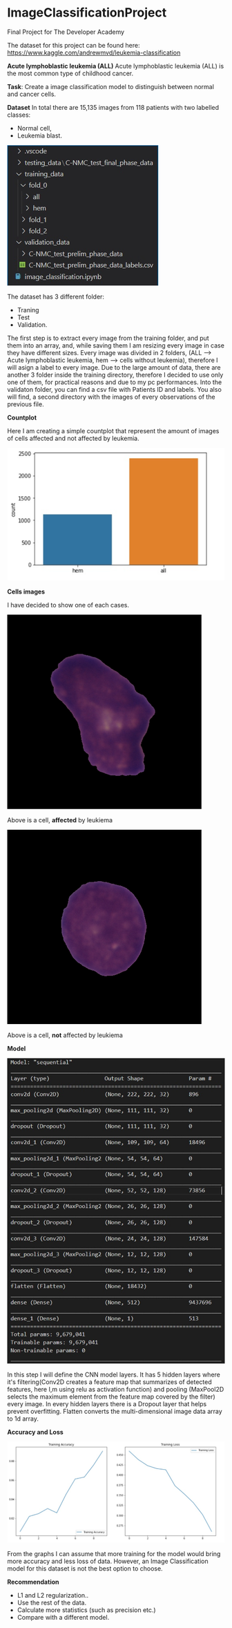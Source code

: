 # ImageClassificationProject
Final Project for The Developer Academy

The dataset for this project can be found here:
  https://www.kaggle.com/andrewmvd/leukemia-classification
  
**Acute lymphoblastic leukemia (ALL)**
Acute lymphoblastic leukemia (ALL) is the most common type of childhood cancer.

**Task**: Create a image classification model to distinguish between normal and cancer cells.

**Dataset**
In total there are 15,135 images from 118 patients with two labelled classes:
- Normal cell,
- Leukemia blast.

![alt text](https://github.com/Este-code/ImageClassificationProject/blob/main/images/dataset.jpg)

The dataset has 3 different folder: 
  - Traning 
  - Test 
  - Validation.
  
The first step is to extract every image from the training folder, and put them into an array, and, while saving them I am resizing every image in case they have different sizes. Every image was divided in 2 folders, (ALL --> Acute lymphoblastic leukemia, hem --> cells without leukemia), therefore I will asign a label to every image. Due to the large amount of data, there are another 3 folder inside the training directory, therefore I decided to use only one of them, for practical reasons and due to my pc performances.
Into the validaton folder, you can find a csv file with Patients ID and labels. You also will find, a second directory with the images of every observations of the previous file.

**Countplot**

Here I am creating a simple countplot that represent the amount of images of cells affected and not affected by leukemia.

![alt text](https://github.com/Este-code/ImageClassificationProject/blob/main/images/graph.jpg)

**Cells images**

I have decided to show one of each cases.

![alt text](https://github.com/Este-code/ImageClassificationProject/blob/main/images/all.jpg)

Above is a cell, **affected** by leukiema

![alt text](https://github.com/Este-code/ImageClassificationProject/blob/main/images/hem.jpg)

Above is a cell, **not** affected by leukiema

**Model**


![alt text](https://github.com/Este-code/ImageClassificationProject/blob/main/images/model.jpg)

In this step I will define the CNN model layers. It has 5 hidden layers where it's filtering(Conv2D creates a feature map that summarizes of detected features, here I,m using relu as activation function) and pooling (MaxPool2D selects the maximum element from the feature map covered by the filter) every image. In every hidden layers there is a Dropout layer that helps prevent overfitting. Flatten converts the multi-dimensional image data array to 1d array.

**Accuracy and Loss**


![alt text](https://github.com/Este-code/ImageClassificationProject/blob/main/images/graph1.jpg)

From the graphs I can assume that more training for the model would bring more accuracy and less loss of data.
However, an Image Classification model for this dataset is not the best option to choose.

**Recommendation**

- L1 and L2 regularization..
- Use the rest of the data.
- Calculate more statistics (such as precision etc.)
- Compare with a different model.




